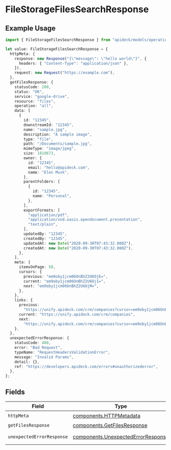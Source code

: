 # FileStorageFilesSearchResponse

## Example Usage

```typescript
import { FileStorageFilesSearchResponse } from "apideck/models/operations";

let value: FileStorageFilesSearchResponse = {
  httpMeta: {
    response: new Response("{\"message\": \"hello world\"}", {
      headers: { "Content-Type": "application/json" },
    }),
    request: new Request("https://example.com"),
  },
  getFilesResponse: {
    statusCode: 200,
    status: "OK",
    service: "google-drive",
    resource: "files",
    operation: "all",
    data: [
      {
        id: "12345",
        downstreamId: "12345",
        name: "sample.jpg",
        description: "A sample image",
        type: "file",
        path: "/Documents/sample.jpg",
        mimeType: "image/jpeg",
        size: 1810673,
        owner: {
          id: "12345",
          email: "hello@apideck.com",
          name: "Elon Musk",
        },
        parentFolders: [
          {
            id: "12345",
            name: "Personal",
          },
        ],
        exportFormats: [
          "application/pdf",
          "application/vnd.oasis.opendocument.presentation",
          "text/plain",
        ],
        updatedBy: "12345",
        createdBy: "12345",
        updatedAt: new Date("2020-09-30T07:43:32.000Z"),
        createdAt: new Date("2020-09-30T07:43:32.000Z"),
      },
    ],
    meta: {
      itemsOnPage: 50,
      cursors: {
        previous: "em9oby1jcm06OnBhZ2U6OjE=",
        current: "em9oby1jcm06OnBhZ2U6OjI=",
        next: "em9oby1jcm06OnBhZ2U6OjM=",
      },
    },
    links: {
      previous:
        "https://unify.apideck.com/crm/companies?cursor=em9oby1jcm06OnBhZ2U6OjE%3D",
      current: "https://unify.apideck.com/crm/companies",
      next:
        "https://unify.apideck.com/crm/companies?cursor=em9oby1jcm06OnBhZ2U6OjM",
    },
  },
  unexpectedErrorResponse: {
    statusCode: 400,
    error: "Bad Request",
    typeName: "RequestHeadersValidationError",
    message: "Invalid Params",
    detail: {},
    ref: "https://developers.apideck.com/errors#unauthorizederror",
  },
};
```

## Fields

| Field                                                                                    | Type                                                                                     | Required                                                                                 | Description                                                                              |
| ---------------------------------------------------------------------------------------- | ---------------------------------------------------------------------------------------- | ---------------------------------------------------------------------------------------- | ---------------------------------------------------------------------------------------- |
| `httpMeta`                                                                               | [components.HTTPMetadata](../../models/components/httpmetadata.md)                       | :heavy_check_mark:                                                                       | N/A                                                                                      |
| `getFilesResponse`                                                                       | [components.GetFilesResponse](../../models/components/getfilesresponse.md)               | :heavy_minus_sign:                                                                       | Files                                                                                    |
| `unexpectedErrorResponse`                                                                | [components.UnexpectedErrorResponse](../../models/components/unexpectederrorresponse.md) | :heavy_minus_sign:                                                                       | Unexpected error                                                                         |